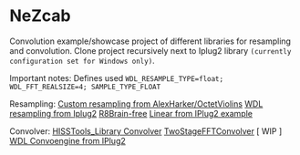 # NeZcab

Convolution example/showcase project of different libraries for resampling and convolution.
Clone project recursively next to Iplug2 library `(currently configuration set for Windows only)`.

Important notes:
Defines used ```WDL_RESAMPLE_TYPE=float; WDL_FFT_REALSIZE=4; SAMPLE_TYPE_FLOAT```


Resampling:
[Custom resampling from AlexHarker/OctetViolins](https://github.com/AlexHarker/OctetViolins/blob/main/source/Resampler.h)
[WDL resampling from Iplug2](https://github.com/olilarkin/iPlug2/blob/master/WDL/resample.h)
[R8Brain-free](https://github.com/avaneev/r8brain-free-src)
[Linear from IPlug2 example](https://github.com/olilarkin/iPlug2/blob/master/Examples/IPlugConvoEngine/IPlugConvoEngine.h)

Convolver:
[HISSTools_Library Convolver](https://github.com/AlexHarker/HISSTools_Library/tree/main/HIRT_Multichannel_Convolution)
[TwoStageFFTConvolver](https://github.com/falkTX/FFTConvolver)
[ WIP ] [WDL Convoengine from IPlug2](https://github.com/olilarkin/iPlug2/blob/master/WDL/convoengine.h)
